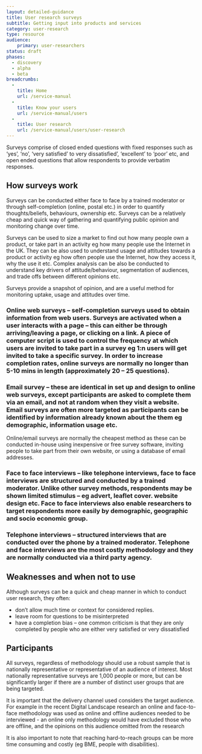 ```yaml
---
layout: detailed-guidance
title: User research surveys
subtitle: Getting input into products and services
category: user-research
type: resource
audience: 
    primary: user-researchers  
status: draft
phases:
  - discovery
  - alpha
  - beta
breadcrumbs:
  -
    title: Home
    url: /service-manual
  -
    title: Know your users
    url: /service-manual/users
  -
    title: User research
    url: /service-manual/users/user-research
---
```


Surveys comprise of closed ended questions with fixed responses such as ‘yes’, ‘no’, ‘very satisfied’ to very dissatisfied’, ‘excellent’ to ‘poor’ etc, and open ended questions that allow respondents to provide verbatim responses.

## How surveys work

Surveys can be conducted either face to face by a trained moderator or through self-completion (online, postal etc.) in order to quantify thoughts/beliefs, behaviours, ownership etc. Surveys can be a relatively cheap and quick way of gathering and quantifying public opinion and monitoring change over time.

Surveys can be used to size a market to find out how many people own a product, or take part in an activity eg how many people use the Internet in the UK. They can be also used to understand usage and attitudes towards a product or activity eg how often people use the Internet, how they access it, why the use it etc. Complex analysis can be also be conducted to understand key drivers of attitude/behaviour, segmentation of audiences, and trade offs between different opinions etc.
 
Surveys provide a snapshot of opinion, and are a useful method for monitoring uptake, usage and attitudes over time.
 
### Online web surveys – self-completion surveys used to obtain information from web users. Surveys are activated when a user interacts with a page – this can either be through arriving/leaving a page, or clicking on a link. A piece of computer script is used to control the frequency at which users are invited to take part in a survey eg 1:n users will get invited to take a specific survey. In order to increase completion rates, online surveys are normally no longer than 5-10 mins in length (approximately 20 – 25 questions). 

### Email survey – these are identical in set up and design to online web surveys, except participants are asked to complete them via an email, and not at random when they visit a website. Email surveys are often more targeted as participants can be identified by information already known about the them eg demographic, information usage etc.

Online/email surveys are normally the cheapest method as these can be conducted in-house using inexpensive or free survey software, inviting people to take part from their own website, or using a database of email addresses. 

### Face to face interviews – like telephone interviews, face to face interviews are structured and conducted by a trained moderator. Unlike other survey methods, respondents may be shown limited stimulus – eg advert, leaflet cover. website design etc. Face to face interviews also enable researchers to target respondents more easily by demographic, geographic and socio economic group.

### Telephone interviews – structured interviews that are conducted over the phone by a trained moderator. Telephone and face interviews are the most costly methodology and they are normally conducted via a third party agency.
 
## Weaknesses and when not to use
 
Although surveys can be a quick and cheap manner in which to conduct user research, they often:
 
* don’t allow much time or context for considered replies.
* leave room for questions to be misinterpreted
* have a completion bias – one common criticism is that they are only completed by people who are either very satisfied or very dissatisfied
 
## Participants
 
All surveys, regardless of methodology should use a robust sample that is nationally representative or representative of an audience of interest. Most nationally representative surveys are 1,000 people or more, but can be significantly larger if there are a number of distinct user groups that are being targeted.
 
It is important that the delivery channel used considers the target audience. For example in the recent Digital Landscape research an online and face-to-face methodology was used as online and offline audiences needed to be interviewed - an online only methodology would have excluded those who are offline, and the opinions on this audience omitted from the research
 
It is also important to note that reaching hard-to-reach groups can be more time consuming and costly (eg BME, people with disabilities).